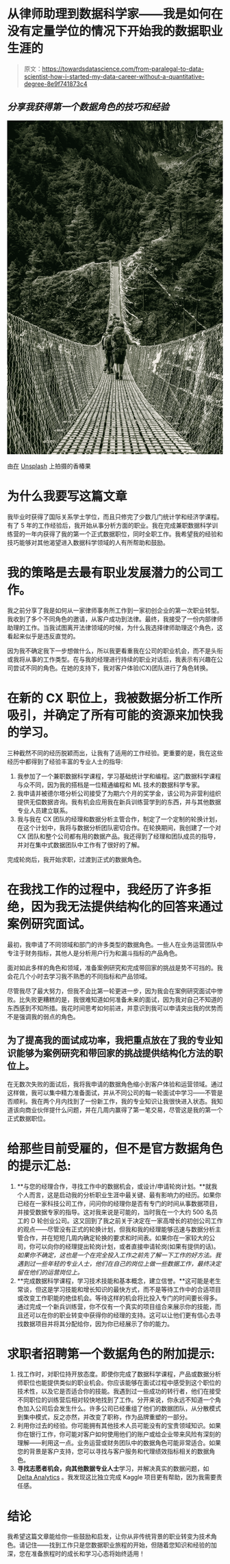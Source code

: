 # 从律师助理到数据科学家——我是如何在没有定量学位的情况下开始我的数据职业生涯的

> 原文：<https://towardsdatascience.com/from-paralegal-to-data-scientist-how-i-started-my-data-career-without-a-quantitative-degree-8e9f741873c4>

## *分享我获得第一个数据角色的技巧和经验*

![](img/c7c7d44f7b1115ef1be51a46719e8517.png)

由[在](https://unsplash.com/@toomastartes?utm_source=unsplash&utm_medium=referral&utm_content=creditCopyText) [Unsplash](https://unsplash.com/@toomastartes?utm_source=unsplash&utm_medium=referral&utm_content=creditCopyText) 上拍摄的香椿果

# **为什么我要写这篇文章**

我毕业时获得了国际关系学士学位，而且只修完了少数几门统计学和经济学课程。有了 5 年的工作经验后，我开始从事分析方面的职业。我在完成兼职数据科学训练营的一年内获得了我的第一个正式数据职位，同时全职工作。我希望我的经验和技巧能够对其他渴望进入数据科学领域的人有所帮助和鼓励。

# 我的策略是去最有职业发展潜力的公司工作。

我之前分享了我是如何从一家律师事务所工作到一家初创企业的第一次职业转型。我收到了多个不同角色的邀请，从客户成功到法律。最终，我接受了一份内部律师助理的工作。当我试图离开法律领域的时候，为什么我选择律师助理这个角色，这看起来似乎是违反直觉的。

因为我不确定我下一步想做什么，所以我更看重我在公司的职业机会，而不是头衔或我将从事的工作类型。在与我的经理进行持续的职业对话后，我表示有兴趣在公司尝试不同的角色。在她的支持下，我对客户体验(CX)团队进行了角色转换。

# **在新的 CX 职位上，我被数据分析工作所吸引，并确定了所有可能的资源来加快我的学习。**

三种截然不同的经历脱颖而出，让我有了适用的工作经验。更重要的是，我在这些经历中都得到了经验丰富的专业人士的指导:

1.  我参加了一个兼职数据科学课程，学习基础统计学和编程。这门数据科学课程与众不同，因为我的搭档是一位精通编程和 ML 技术的数据科学专家。
2.  我申请并被德尔塔分析公司接受了为期六个月的奖学金，该公司为非营利组织提供无偿数据咨询。我有机会应用我在新兵训练营学到的东西，并与其他数据专业人员建立联系。
3.  我与我在 CX 团队的经理和数据分析主管合作，制定了一个定制的轮换计划，在这个计划中，我将与数据分析团队密切合作。在轮换期间，我创建了一个对 CX 团队和整个公司都有用的数据产品。我还得到了经理和团队成员的指导，并对在集中式数据团队中工作有了很好的了解。

完成轮岗后，我开始求职，过渡到正式的数据角色。

# 在我找工作的过程中，我经历了许多拒绝，因为我无法提供结构化的回答来通过案例研究面试。

最初，我申请了不同领域和部门的许多类型的数据角色。一些人在业务运营团队中专注于财务指标，其他人是分析用户行为和漏斗指标的产品角色。

面对如此多样的角色和领域，准备案例研究和完成带回家的挑战是势不可挡的。我会花几个小时去学习我不熟悉的不同指标和产品领域。

尽管我尽了最大努力，但我不会比第一轮更进一步，因为我会在案例研究面试中惨败。比失败更糟糕的是，我很难知道如何准备未来的面试，因为我对自己不知道的东西感到不知所措。我花时间思考如何前进，并意识到我可以申请突出我的优势而不是强调我的弱点的角色。

## **为了提高我的面试成功率，我把重点放在了我的专业知识能够为案例研究和带回家的挑战提供结构化方法的职位上。**

在无数次失败的面试后，我将我申请的数据角色缩小到客户体验和运营领域。通过这样做，我可以集中精力准备面试，并从不同公司的每一轮面试中学习——不管是否顺利。我在两个月内找到了一份新工作，我的专业知识让我很快进入状态。我知道该向商业伙伴提什么问题，并在几周内赢得了第一笔交易，尽管这是我的第一个正式数据职位。

# **给那些目前受雇的，但不是官方数据角色的提示汇总:**

1.  **与您的经理合作，寻找工作中的数据机会，或设计/申请轮岗计划。**就我个人而言，这是启动我的分析职业生涯中最关键、最有影响力的经历。如果你已经在一家科技公司工作，问问你的经理你是否有专门的时间从事数据项目，并接受数据专家的指导。这对我来说是可能的，当时我在一个大约 500 名员工的 D 轮创业公司。这又回到了我之前关于决定在一家高增长的初创公司工作的观点——尽管没有正式的轮换计划，但我和我的经理能够迅速与数据分析主管合作，并在短短几周内确定轮换的要求和时间表。如果你在一家较大的公司，你可以向你的经理提出轮岗计划，或者直接申请轮岗(如果有提供的话)。*如果你不确定，这也是一个在完全投入工作之前先了解一下工作的好方法。我遇到过一些年轻的专业人士，他们在自己的岗位上做一些数据工作，最终决定留在他们的运营岗位上。*
2.  **完成数据科学课程，学习技术技能和基本概念，建立信誉。**这可能是老生常谈，但这是学习技能和增长知识的最快方式，而不是等待工作中的合适项目或改变工作职能的绝佳机会。等待这样的机会将比投入专门的时间要长得多。通过完成一个新兵训练营，你不仅有一个真实的项目组合来展示你的技能，而且还可以在你的职业转变中获得你的经理的支持。这可以让他们更有信心去寻找数据项目并将其分配给你，因为你已经展示了你的能力。

# **求职者招聘第一个数据角色的附加提示:**

1.  找工作时，对职位持开放态度。即使你完成了数据科学课程，产品或数据分析师职位也能提供类似的职业机会。你应该能够在面试过程中感受到这个职位的技术性，以及它是否适合你的技能。我遇到过一些成功的转行者，他们在接受不同职位的训练营后相对较快地找到了工作。分开来说，你永远不知道一个角色加入公司后会发生什么。许多公司已经重组了他们的数据团队，从分散模式到集中模式，反之亦然，并改变了职称，作为品牌重塑的一部分。
2.  利用你过去的经验。你可能拥有其他技术人员可能没有的宝贵领域知识。如果你在银行工作，你可能对客户如何使用他们的账户或给企业带来风险有深刻的理解——利用这一点。业务运营或财务团队中的数据角色可能非常适合。如果您的背景是客户支持，您可以寻找与客户服务和代理绩效指标相关的数据角色。
3.  **寻找志愿者机会，向其他数据专业人士**学习，并解决真实的数据问题，如 [Delta Analytics](http://www.deltanalytics.org/) 。我发现这比独立完成 Kaggle 项目更有帮助，因为我需要责任感。

# **结论**

我希望这篇文章能给你一些鼓励和启发，让你从非传统背景的职业转变为技术角色。请记住——找到工作只是您数据职业旅程的开始，但随着您知识和经验的加深，您在准备旅程时的成长和学习心态将始终适用！
